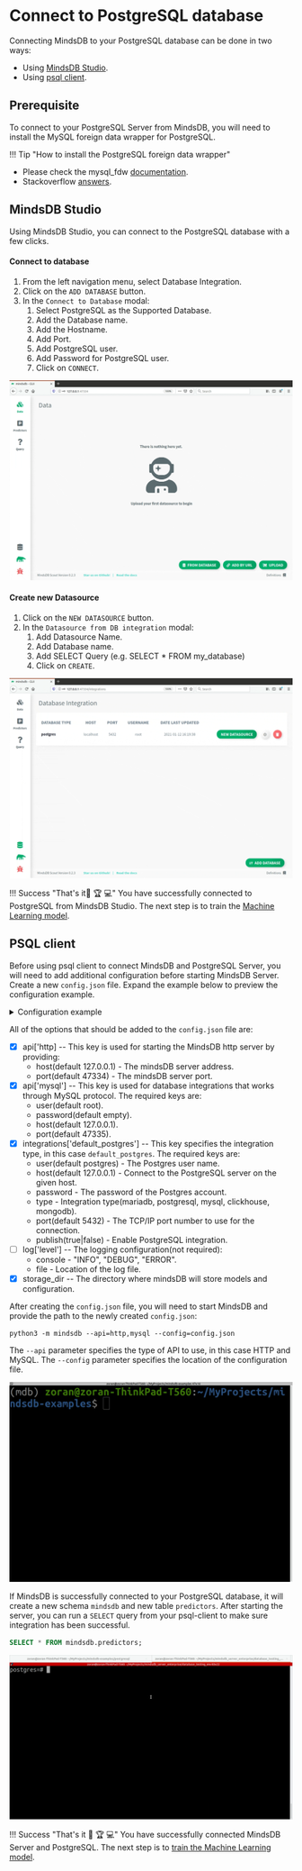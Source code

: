 # Connect to PostgreSQL database

Connecting MindsDB to your PostgreSQL database can be done in two ways:

* Using [MindsDB Studio](#mindsdb-studio).
* Using [psql client](#psql-client).

## Prerequisite

To connect to your PostgreSQL Server from MindsDB, you will need to install the MySQL foreign data wrapper for PostgreSQL.

!!! Tip "How to install the PostgreSQL foreign data wrapper"
   * Please check the mysql_fdw [documentation](https://github.com/EnterpriseDB/mysql_fdw#installation).
   * Stackoverflow [answers](https://stackoverflow.com/questions/24683035/setup-mysql-foreign-data-wrapper-in-postgresql).

## MindsDB Studio

Using MindsDB Studio, you can connect to the PostgreSQL database with a few clicks.

#### Connect to database

1. From the left navigation menu, select Database Integration.
2. Click on the `ADD DATABASE` button.
3. In the `Connect to Database` modal:
    1. Select PostgreSQL as the Supported Database.
    2. Add the Database name.
    3. Add the Hostname.
    4. Add Port.
    5. Add PostgreSQL user.
    6. Add Password for PostgreSQL user.
    7. Click on `CONNECT`.


![Connect to PostgreSQL](/assets/data/postgresql.gif)

#### Create new Datasource

1. Click on the `NEW DATASOURCE` button.
2. In the `Datasource from DB integration` modal:
    1. Add Datasource Name.
    2. Add Database name.
    3. Add SELECT Query (e.g. SELECT * FROM my_database)
    4. Click on `CREATE`.

![Create PostgreSQL Datasource](/assets/data/postgresql-ds.gif)

!!! Success "That's it:tada: :trophy:  :computer:"
    You have successfully connected to PostgreSQL from MindsDB Studio. The next step is to train the [Machine Learning model](/model/train).

## PSQL client

Before using psql client to connect MindsDB and PostgreSQL Server, you will need to add additional configuration before starting MindsDB Server. Create a new `config.json` file. Expand the example below to preview the configuration example.

<details class="success">
   <summary> Configuration example</summary> 
```json
{
   "api": {
       "http": {
           "host": "127.0.0.1",
           "port": "47334"
       },
       "mysql": {
           "host": "127.0.0.1",
           "password": "",
           "port": "47335",
           "user": "root"
       }
   },
   "config_version": "1.4",
   "debug": true,
   "integrations": {
       "default_postgres": {
           "database": "postgres",
           "publish": true,
           "host": "localhost",
           "password": "postgres",
           "port": 5432,
           "type": "postgres",
           "user": "postgres"
       }
   },
   "log": {
       "level": {
           "console": "DEBUG",
           "file": "INFO"
       }
   },
   "storage_dir": "/storage"
}
```       
</details>

All of the options that should be added to the `config.json` file are:


* [x] api['http] -- This key is used for starting the MindsDB http server by providing:
    * host(default 127.0.0.1) - The mindsDB server address.
    * port(default 47334) - The mindsDB server port.
* [x] api['mysql'] -- This key is used for database integrations that works through MySQL protocol. The required keys are:
    * user(default root).
    * password(default empty).
    * host(default 127.0.0.1).
    * port(default 47335).
* [x] integrations['default_postgres'] -- This key specifies the integration type, in this case `default_postgres`. The required keys are:
    * user(default postgres) - The Postgres user name.
    * host(default 127.0.0.1) - Connect to the PostgreSQL server on the given host.
    * password - The password of the Postgres account.
    * type - Integration type(mariadb, postgresql, mysql, clickhouse, mongodb).
    * port(default 5432) - The TCP/IP port number to use for the connection.
    * publish(true|false) - Enable PostgreSQL integration.
* [ ] log['level'] -- The logging configuration(not required):
    * console - "INFO", "DEBUG", "ERROR".
    * file - Location of the log file.
* [x] storage_dir -- The directory where mindsDB will store models and configuration.

After creating the `config.json` file, you will need to start MindsDB and provide the path to the newly created `config.json`:

```
python3 -m mindsdb --api=http,mysql --config=config.json
```

The `--api` parameter specifies the type of API to use, in this case HTTP and MySQL. The `--config` parameter specifies the location of the configuration file.

![Start MindsDB with config](/assets/data/start-config.gif)

If MindsDB is successfully connected to your PostgreSQL database, it will create a new schema `mindsdb` and new table `predictors`.
After starting the server, you can run a `SELECT` query from your psql-client to make sure integration has been successful.

```sql
SELECT * FROM mindsdb.predictors;
```

![SELECT from MindsDB predictors table](/assets/data/psql-select.gif)

!!! Success "That's it :tada: :trophy:  :computer:"
    You have successfully connected MindsDB Server and PostgreSQL. The next step is to [train the Machine Learning model](/model/postgresql).


